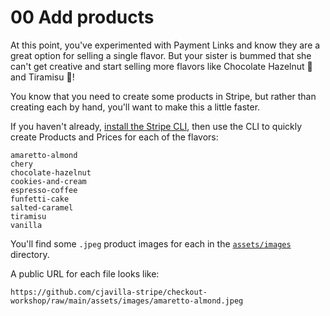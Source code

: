 # 00 Add products

At this point, you've experimented with Payment Links and know they are a great
option for selling a single flavor. But your sister is bummed that she can't
get creative and start selling more flavors like Chocolate Hazelnut 🍫 and
Tiramisu 🍥!

You know that you need to create some products in Stripe, but rather than creating
each by hand, you'll want to make this a little faster.

If you haven't already, [install the Stripe CLI](https://stripe.com/docs/stripe-cli),
then use the CLI to quickly create Products and Prices for each of the flavors:

```
amaretto-almond
chery
chocolate-hazelnut
cookies-and-cream
espresso-coffee
funfetti-cake
salted-caramel
tiramisu
vanilla
```

You'll find some `.jpeg` product images for each in the [`assets/images`](../assets/images) directory.


A public URL for each file looks like:

```
https://github.com/cjavilla-stripe/checkout-workshop/raw/main/assets/images/amaretto-almond.jpeg
```

